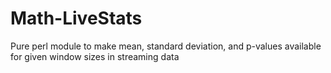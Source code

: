 # Math-LiveStats
Pure perl module to make mean, standard deviation, and p-values available for given window sizes in streaming data
